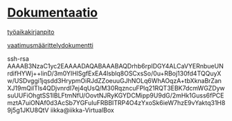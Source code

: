 # [Dokumentaatio](https://github.com/iikkamatias/ot-harjoitustyo/tree/master/dokumentointi)

[työaikakirjanpito](https://github.com/iikkamatias/ot-harjoitustyo/blob/master/dokumentointi/tuntikirjanpito.md)

[vaatimusmäärittelydokumentti](https://github.com/iikkamatias/ot-harjoitustyo/blob/master/dokumentointi/vaatimusmaarittely.md)



ssh-rsa AAAAB3NzaC1yc2EAAAADAQABAAABAQDrhb6rpIDGY4ALCaVYERnbueUNrdifHYWj++linD/3m0YIHlSgfExEA4lsblq8OSCxsSo/0u+RBoj130fd4TQQuyXw/USDvggi1jqsdd3HrypmOiRJdZZoeuuGJhNOLq6WhAOqzA+tbXknaBrZanXJ19mQilTls4QDjvnrdI7ej4qUsQ/M30RqzncuFPlq21RQT3EBK7dcmWGZDywsuUUFiOhgtSS1IBLFtmNfU/OovtNJRyKGYDCMipp9U9dG/2mHk1Guss6fPCEmztA7uiONAf0d3AcSb7YGFuIuFRBBITRP4O4zYxoSk6ieW7hzE9vYaktq31H89j5g1JKU8QtV iikka@iikka-VirtualBox
